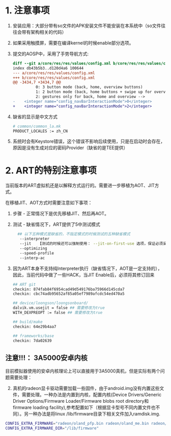 

# 1. 注意事项

1. 安装应用：大部分带有so文件的APK安装文件不能安装在本系统中（so文件往往会带有架构相关的代码）

2. 如果采用触摸屏，需要在编译kernel的时候enable部分选项。

   

3. 提交的AOSP中，采用了手势导航方式:

   ```diff
   diff --git a/core/res/res/values/config.xml b/core/res/res/values/config.xml
   index db43b5b3..d120d4a6 100644
   --- a/core/res/res/values/config.xml
   +++ b/core/res/res/values/config.xml
   @@ -3434,7 +3434,7 @@
             0: 3 button mode (back, home, overview buttons)
             1: 2 button mode (back, home buttons + swipe up for overview)
             2: gestures only for back, home and overview -->
   -    <integer name="config_navBarInteractionMode">0</integer>
   +    <integer name="config_navBarInteractionMode">2</integer>
   ```

4. 缺省的显示是中文方式

   ```bash
   # common/common_la.mk
   PRODUCT_LOCALES := zh_CN
   ```

5. 系统时会有Keystore错误，这个错误不影响后续使用，只是在启动时会存在，原因是没有生成对应的密码Provider（缺省的是TEE提供）





# 2. ART的特别注意事项

当前版本的ART虚拟机还是以解释方式运行的。需要进一步移植为AOT、JIT方式。

在移植JIT、AOT方式时需要注意如下事项：

1. 步骤 - 正常情况下是优先移植JIT、然后再AOT。

2. 测试 - 缺省情况下，ART提供了5中测试模式

   ```bash
     ## 以下五种模式是缺省的，不指定模式的时候测试的五种缺省模式
      --interpreter
      --jit   【测试的时候还可以强制使用： --jit-on-first-use 选项，保证必须采用JIT进行测试】
      --optimizing
      --speed-profile
      --interp-ac
   ```

3. 因为ART本身不支持纯Interpreter执行（缺省情况下，AOT是一定支持的），因此，当前代码中做了一些HACK，当JIT Enable后，必须将其修订回来

   ```bash
   ## ART git
   checkin: 874fab84f6954cad49d549176ba75966d145cda7
   checkin: cbc74adb95652af85a05ef7989afcdc54ed470a5
   
   ## device/loongson/loongsonboard/
   dalvik.vm.usejit = false ## 需要修改为true
   WITH_DEXPREOPT := false ## 需要修改为true
   
   ## build/make
   checkin: 64e29b4aa7
   
   ## frameworks/base
   checkin: 7da02639
   ```

   



## 注意!!!： 3A5000安卓内核

目前模拟器使用的安卓内核理论上可以直接用于3A5000真机，但是实际有两个问题需要处理：

2. 真机的radeon显卡驱动需要加载一些固件，由于android.img没有内置这些文件，需要处理。一种办法是内置到内核，配置内核(Device Drivers/Generic Driver Options/Firmware Loader/Firmware blobs root directory和firmware loading facility),参考配置如下（根据显卡型号不同内置文件也不同）。另一种办法是将linux /lib/firmware目录下相关文件加入ramdisk.img. 

```bash
CONFIG_EXTRA_FIRMWARE="radeon/oland_pfp.bin radeon/oland_me.bin radeon/oland_smc.bin radeon/oland_ce.bin radeon/oland_rlc.bin radeon/oland_mc.bin radeon/oland_k_smc.bin"
CONFIG_EXTRA_FIRMWARE_DIR="/lib/firmware"
```

